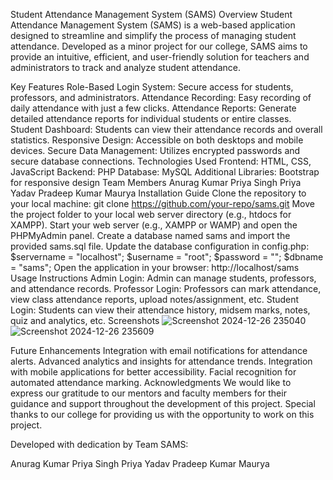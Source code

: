 Student Attendance Management System (SAMS)
Overview
Student Attendance Management System (SAMS) is a web-based application designed to streamline and simplify the process of managing student attendance. Developed as a minor project for our college, SAMS aims to provide an intuitive, efficient, and user-friendly solution for teachers and administrators to track and analyze student attendance.

Key Features
Role-Based Login System: Secure access for students, professors, and administrators.
Attendance Recording: Easy recording of daily attendance with just a few clicks.
Attendance Reports: Generate detailed attendance reports for individual students or entire classes.
Student Dashboard: Students can view their attendance records and overall statistics.
Responsive Design: Accessible on both desktops and mobile devices.
Secure Data Management: Utilizes encrypted passwords and secure database connections.
Technologies Used
Frontend: HTML, CSS, JavaScript
Backend: PHP
Database: MySQL
Additional Libraries: Bootstrap for responsive design
Team Members
Anurag Kumar
Priya Singh
Priya Yadav
Pradeep Kumar Maurya
Installation Guide
Clone the repository to your local machine:
git clone https://github.com/your-repo/sams.git
Move the project folder to your local web server directory (e.g., htdocs for XAMPP).
Start your web server (e.g., XAMPP or WAMP) and open the PHPMyAdmin panel.
Create a database named sams and import the provided sams.sql file.
Update the database configuration in config.php:
$servername = "localhost";
$username = "root";
$password = "";
$dbname = "sams";
Open the application in your browser:
http://localhost/sams
Usage Instructions
Admin Login:
Admin can manage students, professors, and attendance records.
Professor Login:
Professors can mark attendance, view class attendance reports, upload notes/assignment, etc.
Student Login:
Students can view their attendance history, midsem marks, notes, quiz and analytics, etc.
Screenshots
![Screenshot 2024-12-26 235040](https://github.com/user-attachments/assets/c644a1c9-6645-4acb-a2de-5d5524e10dc9)
![Screenshot 2024-12-26 235609](https://github.com/user-attachments/assets/7c50404e-1bb3-491f-a4b5-3118c8aad36a)

Future Enhancements
Integration with email notifications for attendance alerts.
Advanced analytics and insights for attendance trends.
Integration with mobile applications for better accessibility.
Facial recognition for automated attendance marking.
Acknowledgments
We would like to express our gratitude to our mentors and faculty members for their guidance and support throughout the development of this project. Special thanks to our college for providing us with the opportunity to work on this project.

Developed with dedication by Team SAMS:

Anurag Kumar
Priya Singh
Priya Yadav
Pradeep Kumar Maurya
